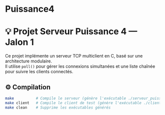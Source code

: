 # Puissance4

# 💡 Projet Serveur Puissance 4 — Jalon 1

Ce projet implémente un serveur TCP multiclient en C, basé sur une architecture modulaire.  
Il utilise `poll()` pour gérer les connexions simultanées et une liste chaînée pour suivre les clients connectés.

## ⚙️ Compilation

```bash
make          # Compile le serveur (génère l'exécutable ./serveur_puissance4)
make client   # Compile le client de test (génère l'exécutable ./client)
make clean    # Supprime les exécutables générés
